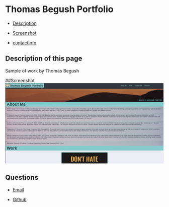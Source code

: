 # Thomas Begush Portfolio

* [Description](#description)
  
* [Screenshot](#screenshot)
  
* [contactInfo](#contactInfo)


## Description of this page

Sample of work by Thomas Begush

##Screenshot
![tbegush.github.io](https://github.com/tbegush/tbegush.github.io/blob/main/Screenshot.png)
 ## Questions 
  
* [Email](mailto:tbegush@gmail.com)
  
* [Github](https://github.com/tbegush)
